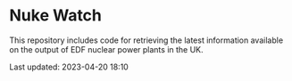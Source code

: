 # Nuke Watch

This repository includes code for retrieving the latest information available on the output of EDF nuclear power plants in the UK.

Last updated: 2023-04-20 18:10